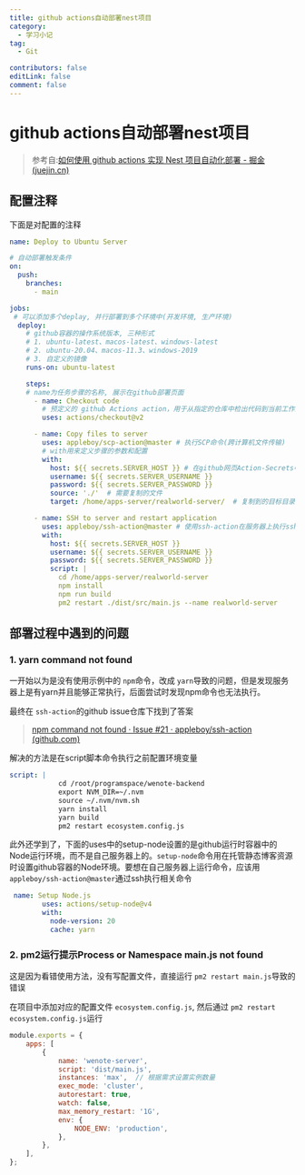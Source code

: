 ```yaml
---
title: github actions自动部署nest项目
category:
  - 学习小记
tag:
  - Git

contributors: false
editLink: false
comment: false
---
```


# github actions自动部署nest项目

> 参考自:[如何使用 github actions 实现 Nest 项目自动化部署 - 掘金 (juejin.cn)](https://juejin.cn/post/7223255815997243453)

## 配置注释

下面是对配置的注释

```yaml
name: Deploy to Ubuntu Server

# 自动部署触发条件
on:
  push:
    branches:
      - main

jobs:
 # 可以添加多个deplay, 并行部署到多个环境中(开发环境, 生产环境)
  deploy:
  	# github容器的操作系统版本, 三种形式
  	# 1. ubuntu-latest、macos-latest、windows-latest
  	# 2. ubuntu-20.04、macos-11.3、windows-2019
  	# 3. 自定义的镜像
    runs-on: ubuntu-latest

    steps:
    # name为任务步骤的名称, 展示在github部署页面
      - name: Checkout code   
        # 预定义的 github Actions action，用于从指定的仓库中检出代码到当前工作流的工作目录
        uses: actions/checkout@v2

      - name: Copy files to server
        uses: appleboy/scp-action@master # 执行SCP命令(跨计算机文件传输)
        # with用来定义步骤的参数和配置
        with:
          host: ${{ secrets.SERVER_HOST }} # 在github网页Action-Secrets中配置的变量
          username: ${{ secrets.SERVER_USERNAME }}
          password: ${{ secrets.SERVER_PASSWORD }}
          source: './'  # 需要复制的文件
          target: /home/apps-server/realworld-server/  # 复制到的目标目录

      - name: SSH to server and restart application
        uses: appleboy/ssh-action@master # 使用ssh-action在服务器上执行ssh命令
        with:
          host: ${{ secrets.SERVER_HOST }}
          username: ${{ secrets.SERVER_USERNAME }}
          password: ${{ secrets.SERVER_PASSWORD }}
          script: |
            cd /home/apps-server/realworld-server
            npm install
            npm run build
            pm2 restart ./dist/src/main.js --name realworld-server

```

## 部署过程中遇到的问题

### 1. yarn command not found

一开始以为是没有使用示例中的 `npm`命令，改成 `yarn`导致的问题，但是发现服务器上是有yarn并且能够正常执行，后面尝试时发现npm命令也无法执行。

最终在 `ssh-action`的github issue仓库下找到了答案

> [npm command not found · Issue #21 · appleboy/ssh-action (github.com)](https://github.com/appleboy/ssh-action/issues/21)

解决的方法是在script脚本命令执行之前配置环境变量

```yaml
script: |
            cd /root/programspace/wenote-backend
            export NVM_DIR=~/.nvm
            source ~/.nvm/nvm.sh
            yarn install
            yarn build
            pm2 restart ecosystem.config.js
```

此外还学到了，下面的uses中的setup-node设置的是github运行时容器中的Node运行环境，而不是自己服务器上的。`setup-node`命令用在托管静态博客资源时设置github容器的Node环境。要想在自己服务器上运行命令，应该用`appleboy/ssh-action@master`通过ssh执行相关命令

```yaml
 name: Setup Node.js
        uses: actions/setup-node@v4
        with:
          node-version: 20
          cache: yarn
```

### 2. pm2运行提示Process or Namespace main.js not found

这是因为看错使用方法，没有写配置文件，直接运行 `pm2 restart main.js`导致的错误

在项目中添加对应的配置文件 `ecosystem.config.js`, 然后通过 `pm2 restart ecosystem.config.js`运行

```javascript
module.exports = {
    apps: [
        {
            name: 'wenote-server',
            script: 'dist/main.js',
            instances: 'max',  // 根据需求设置实例数量
            exec_mode: 'cluster',
            autorestart: true,
            watch: false,
            max_memory_restart: '1G',
            env: {
                NODE_ENV: 'production',
            },
        },
    ],
};
```

